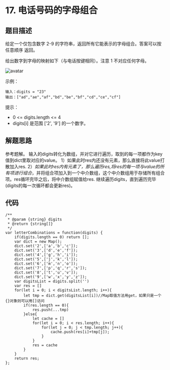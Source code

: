 # 17. 电话号码的字母组合

## 题目描述
给定一个仅包含数字 2-9 的字符串，返回所有它能表示的字母组合。答案可以按 任意顺序 返回。

给出数字到字母的映射如下（与电话按键相同）。注意 1 不对应任何字母。

![avatar](https://assets.leetcode-cn.com/aliyun-lc-upload/original_images/17_telephone_keypad.png)
		
示例：
```
输入：digits = "23"
输出：["ad","ae","af","bd","be","bf","cd","ce","cf"]
``` 

提示：

* 0 <= digits.length <= 4
* digits[i] 是范围 ['2', '9'] 的一个数字。

## 解题思路
参考题解。
输入的digits转化为数组，并对它进行遍历，取到的每一项都作为key值到dict里取对应的value。
1）如果此时res内还没有元素，那么直接将此value打散加入res.
2）*如果此时res内有元素了，那么遍历res,将res的每一项与value的所有项进行组合*，并将组合项加入到一个中介数组，这个中介数组用于存储所有组合项。res循环完毕之后，将中介数组赋值给res.
继续遍历digits，直到遍历完毕(digits的每一次循环都会更新res)。

## 代码
```
/**
 * @param {string} digits
 * @return {string[]}
 */
var letterCombinations = function(digits) {
    if(digits.length == 0) return [];
    var dict = new Map();
    dict.set('2',['a','b','c']);
    dict.set('3',['d','e','f']);
    dict.set('4',['g','h','i']);
    dict.set('5',['j','k','l']);
    dict.set('6',['m','n','o']);
    dict.set('7',['p','q','r','s']);
    dict.set('8',['t','u','v']);
    dict.set('9',['w','x','y','z']);
    var digitsList = digits.split('')
    var res = []
    for(let i = 0; i < digitsList.length; i++){
        let tmp = dict.get(digitsList[i])//Map取值方法用get，如果只是一个{}对象则可以用[]访问
        if(res.length == 0){
            res.push(...tmp)
        }else{
            let cache = []
            for(let i = 0; i < res.length; i++){
                for(let j = 0; j < tmp.length; j++){
                    cache.push(res[i]+tmp[j]);
                }
            }
            res = cache
        }
    }
    return res;
};
```